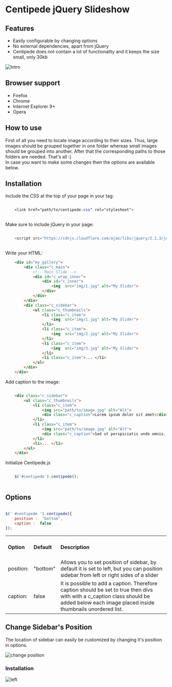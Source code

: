 # Centipede jQuery Slideshow

<h2>Features</h2>
<div class="section_content">
    <ul class="features_list">
        <li><span>Easily configurable by changing options</span></li>
        <li><span>No external dependencies, apart from jQuery</span></li>
        <li><span>Centipede does not contain a lot of functionality and it keeps the size small, only 30kb</span></li>
    </ul>
</div>
<div>
   <img  src="https://cloud.githubusercontent.com/assets/2904795/18165832/9c766d56-7058-11e6-99c6-31fd549d5abe.gif" alt="Intro"> 
</div>
<h2>Browser support</h2>
<div class="section_content">
    <ul class="browser_support_list">
        <li><span>Firefox</span></li>
        <li><span>Chrome</span></li>
        <li><span>Internet Explorer 9+</span></li>
        <li><span>Opera</span></li>
    </ul>
</div>
 <h2>How to use</h2>
 <div class="section_content">

<p class="how_to_use_desc">
    First of all you need to locate image according to their sizes. Thus, large images should be grouped together in one folder whereas small images should be grouped into another.
    After that the corresponding paths to those folders are needed. That's all :) <br>
    In case you want to make some changes then the options are available below.
</p>
</div>
<h2>Installation</h2>

Include the CSS at the top of your page in your tag:
```css

    <link href="path/to/centipede.css" rel="stylesheet">   
    
```
 Make sure to include jQuery in your page:

```js

    <script src="https://cdnjs.cloudflare.com/ajax/libs/jquery/2.1.3/jquery.min.js">    
    
```

 Write your HTML:

```html
    <div id="my_gallery">
        <div class="c_main">
            <!-- Main Slide -->
            <div id="c_wrap_inner">
                <div id="c_inner"> 
                    <img  src="img/1.jpg" alt="My Slider"> 
                </div>
            </div>
        </div> 
        <div class="c_sidebar">
            <ul class="c_thumbnails">
                <li class="c_item">
                    <img  src="img/1.jpg" alt="My Slider"> 
                </li>
                <li class="c_item">
                    <img  src="img/2.jpg" alt="My Slider"> 
                </li>
                <li class="c_item">
                    <img  src="img/3.jpg" alt="My Slider"> 
                </li>
                <li class="c_item">... </li>
            </ul>
        </div>    
    </div>  
``` 
 Add caption to the image:

```html

    <div class="c_sidebar"> 
        <ul class="c_thumbnails">
            <li class="c_item">
                <img src="path/to/image.jpg" alt="Alt">
                <div class="c_caption">Lorem ipsum dolor sit amet</div>
            </li>
            <li class="c_item">
                <img src="path/to/image.jpg" alt="Alt">
                <div class="c_caption">Sed ut perspiciatis unde omnis...</div>
            </li>
            <li>... </li>
        </ul>
    </div>    

```

 Initialize Centipede.js

```js

    $('#centipede').centipede();    
    
```


<h2>Options</h2>
   
```js

$(' #centipede ').centipede({
    position :  "bottom",
    caption :  false
});

```

<table class="options_list">
    <tr>
        <td><h4>Option</h4></td>
        <td><h4>Default</h4></td>
        <td><h4>Description</h4></td>
    </tr>
    <tr>
        <td class="key">position:</td>
        <td class="default">"bottom"</td>
        <td class="value">Allows you to set position of sidebar, by default it is set to left, but you can position sidebar from left or right sides of a slider </td>
    </tr>
    <tr>
        <td class="key">caption:</td>
        <td class="default">false</td>
        <td class="value">It is possible to add a caption. Therefore <span class="selected">caption</span> should be set to true
            then divs with with a <span class="selected">c_caption</span> class should be added below each image placed inside <span class="selected">thumbnails</span> unordered list. </td>
    </tr>
</table>

<div>
<h2>Change Sidebar's Position</h2>

<p>The location of sidebar can easily be customized by changing it's position in options.</p>

<img src="https://cloud.githubusercontent.com/assets/2904795/18168130/492c851a-7065-11e6-804f-4f37168cfefd.gif" alt="change position">
</div>

<div>
<h3>Installation</h3>
    <img src="https://cloud.githubusercontent.com/assets/2904795/18168404/80dce274-7066-11e6-8e09-fc2fe92d99aa.gif" alt="left">
</div>

